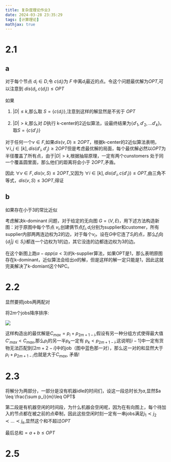 ```yaml
---
title: 复杂度理论作业3
date: 2024-03-28 23:35:29
tags: [计算理论]
mathjax: true
---
```

# 2.1

## a


对于每个节点 $d_i \in D$,令 $c(d_i)$为 $F$ 中离$d_i$最近的点。令这个问题最优解为$OPT$,可以注意到 $dis(d_i,c(d_i)) \leq  OPT$

如果

1. $|D| \leq k$,那么取 $S=\{c(d_i)\}$,注意到这样的解显然是不劣于 $OPT$

2. $|D| > k$,那么对 $D$执行 k-center的2近似算法，设最终结果为$\{d'_1,d'_2,...d'_k\}$。取$S=\{c(d'_i)\}$

对于任何一个$v \in F$,如果$dis(v,D) \geq 2OPT$，根据k-center的2近似算法表明，$\forall i,j \in [k],dis(d'_i,d'_j)\geq 2OPT$但是考虑最优解的局面，每个最优解必然以$OPT$为半径覆盖了所有点，由于$|D|>k$,根据抽屉原理，一定有两个cunstomers 处于同一个覆盖圆里面，那么他们的距离将会小于 $2OPT$,矛盾。

因此 $\forall v\in F,dis(v,S) \leq 2OPT$,又因为 $\forall i \in [k],dis(d'_i,c(d'_i)) \leq OPT$,由三角不等式，$dis(v,S)\leq 3OPT$,得证

## b
如果存在小于3的常比近似

考虑解决k-dominant 问题，对于给定的无向图 $G=(V,E)$，用下述方法构造新图：对于原图中每个节点 $v_i$,创建俩节点$f_i,d_i$分别为supplier和customer，所有supplier内部两两连边权为2的边，对于每个$v_i$，设在$G$中它连了$S_i$的点，那么$f_i$向$\{d_j| j\in S_i \}$都连一个边权为1的边，其它没连的边都连边权为3的边。

在这个新图上跑$\alpha-app(\alpha <3 )$的k-supplier算法，如果OPT是1，那么表明原图存在k-dominant，近似算法会给出$\alpha$的解，但是这样的解一定只能是1，因此这就完美解决了k-domiant这个NPC。

# 2.2
显然要把jobs两两配对


将$2m$个jobs降序排序:

![](22.jpg)

这样构造出的最优解是$C_{max}=p_i+p_{2m+1-i}$,假设有另一种分组方式使得最大值$C'_{max} < C_{max}$,那么$p_i$的另一半$p_k$一定有 $p_k<p_{2m+1-i}$,这说明$[i-1]$中一定有货物无法匹配到$[2m+2-i]$中的job（图中蓝色那一对），那么这一对的和显然大于 $p_i+p_{2m+1-i}$也就是大于$C_{max}$, 矛盾!

# 2.3

将解分为两部分，一部分是没有机器idle的时间们，设这一段总时长为$a$,显然$a \leq \frac{\sum p_i}{m}\leq OPT$

第二段是有机器空闲的时间段，为什么机器会空闲呢，因为在有向图上，每个待加入的节点都在被之前的点牵制，因此这些空闲时刻一定有一串jobs满足$j_1 \prec j_2 \prec ... \prec j_k$,显然这个和不超过$OPT$

最后总和$=a+b\leq OPT$

# 2.5
